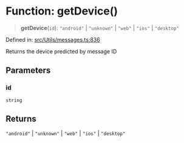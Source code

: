 # Function: getDevice()

> **getDevice**(`id`): `"android"` \| `"unknown"` \| `"web"` \| `"ios"` \| `"desktop"`

Defined in: [src/Utils/messages.ts:836](https://github.com/Fokusdotid/Baileys/blob/c2e37a764497a58082d1525ba2f083f341e3eefa/src/Utils/messages.ts#L836)

Returns the device predicted by message ID

## Parameters

### id

`string`

## Returns

`"android"` \| `"unknown"` \| `"web"` \| `"ios"` \| `"desktop"`

